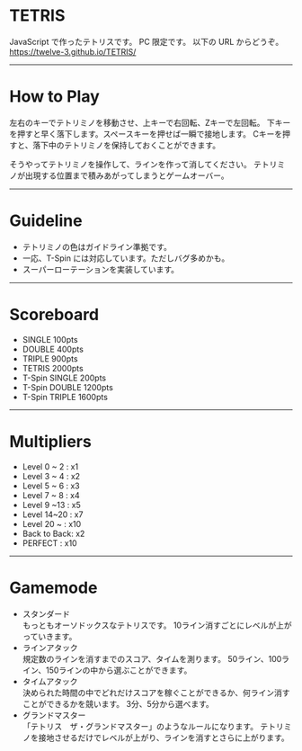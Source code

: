 # TETRIS
JavaScript で作ったテトリスです。
PC 限定です。
以下の URL からどうぞ。
https://twelve-3.github.io/TETRIS/
*****
# How to Play
左右のキーでテトリミノを移動させ、上キーで右回転、Zキーで左回転。
下キーを押すと早く落下します。スペースキーを押せば一瞬で接地します。
Cキーを押すと、落下中のテトリミノを保持しておくことができます。

そうやってテトリミノを操作して、ラインを作って消してください。
テトリミノが出現する位置まで積みあがってしまうとゲームオーバー。
******
# Guideline
- テトリミノの色はガイドライン準拠です。
- 一応、T-Spin には対応しています。ただしバグ多めかも。
- スーパーローテーションを実装しています。
******
# Scoreboard
- SINGLE 100pts
- DOUBLE 400pts
- TRIPLE 900pts
- TETRIS 2000pts
- T-Spin SINGLE 200pts
- T-Spin DOUBLE 1200pts
- T-Spin TRIPLE 1600pts
******
# Multipliers
- Level 0 ~ 2 : x1
- Level 3 ~ 4 : x2
- Level 5 ~ 6 : x3
- Level 7 ~ 8 : x4
- Level 9 ~13 : x5
- Level 14~20 : x7
- Level 20 ~  : x10
- Back to Back: x2
- PERFECT     : x10
******
# Gamemode
- スタンダード  
もっともオーソドックスなテトリスです。
10ライン消すごとにレベルが上がっていきます。
- ラインアタック  
規定数のラインを消すまでのスコア、タイムを測ります。
50ライン、100ライン、150ラインの中から選ぶことができます。
- タイムアタック  
決められた時間の中でどれだけスコアを稼ぐことができるか、何ライン消すことができるかを競います。
3分、5分から選べます。
- グランドマスター  
「テトリス　ザ・グランドマスター」のようなルールになります。
テトリミノを接地させるだけでレベルが上がり、ラインを消すとさらに上がります。
